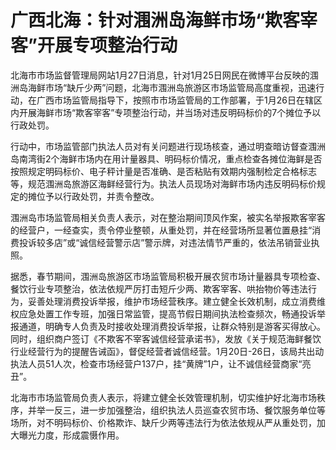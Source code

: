 # 广西北海：针对涠洲岛海鲜市场“欺客宰客”开展专项整治行动

北海市市场监督管理局网站1月27日消息，针对1月25日网民在微博平台反映的涠洲岛海鲜市场“缺斤少两”问题，北海市涠洲岛旅游区市场监管局高度重视，迅速行动，在广西市场监管局指导下，按照市市场监管局的工作部署，于1月26日在辖区内开展海鲜市场“欺客宰客”专项整治行动，并当场对违反明码标价的7个摊位予以行政处罚。

行动中，市场监管部门执法人员对有关问题进行现场核查，通过明查暗访督查涠洲岛南湾街2个海鲜市场内在用计量器具、明码标价情况，重点检查各摊位海鲜是否按照规定明码标价、电子秤计量是否准确、是否粘贴有效期内强制检定合格标志等，规范涠洲岛旅游区海鲜经营行为。执法人员现场对海鲜市场内违反明码标价规定的摊位予以行政处罚，并责令整改。

涠洲岛市场监管局相关负责人表示，对在整治期间顶风作案，被实名举报欺客宰客的经营户，一经查实，责令停业整顿，从重处罚，并在经营场所显著位置悬挂“消费投诉较多店”或“诚信经营警示店”警示牌，对违法情节严重的，依法吊销营业执照。

据悉，春节期间，涠洲岛旅游区市场监管局积极开展农贸市场计量器具专项检查、餐饮行业专项整治，依法依规严厉打击短斤少两、欺客宰客、哄抬物价等违法行为，妥善处理消费投诉举报，维护市场经营秩序。建立健全长效机制，成立消费维权应急处置工作专班，加强日常监管，提高节假日期间执法检查频次，畅通投诉举报通道，明确专人负责及时接收处理消费投诉举报，让群众特别是游客买得放心。同时，组织商户签订《不欺客不宰客诚信经营承诺书》，发放《关于规范海鲜餐饮行业经营行为的提醒告诫函》，督促经营者诚信经营。1月20日-26日，该局共出动执法人员51人次，检查市场经营户137户，挂“黄牌”1户，让不诚信经营商家“亮丑”。

北海市市场监管局负责人表示，将建立健全长效管理机制，切实维护好北海市场秩序，并举一反三，进一步加强整治，组织执法人员巡查农贸市场、餐饮服务单位等场所，对不明码标价、价格欺诈、缺斤少两等违法行为依法依规从严从重处罚，加大曝光力度，形成震慑作用。

